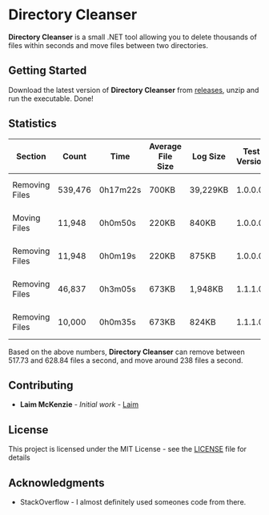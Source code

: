 # Directory Cleanser
**Directory Cleanser** is a small .NET tool allowing you to delete thousands of files within seconds and move files between two directories. 

## Getting Started

Download the latest version of **Directory Cleanser** from [releases](https://github.com/Laim/Directory-Cleanser/releases), unzip and run the executable.  Done!

## Statistics 

| Section  |  Count | Time  | Average File Size  | Log Size  | Test Version  | Test Date  |
|---|---|---|---|---|---|---|
| Removing Files | 539,476 | 0h17m22s | 700KB | 39,229KB | 1.0.0.0 | 24-12-2019 |
| Moving Files | 11,948 | 0h0m50s | 220KB | 840KB | 1.0.0.0 | 24-12-2019 |
| Removing Files | 11,948 | 0h0m19s | 220KB | 875KB | 1.0.0.0 | 24-12-2019 |
| Removing Files | 46,837 | 0h3m05s | 673KB | 1,948KB | 1.1.1.0 | 27-12-2019 |
| Removing Files | 10,000 | 0h0m35s | 673KB | 824KB | 1.1.1.0 | 27-12-2019 |

Based on the above numbers, **Directory Cleanser** can remove between 517.73 and 628.84 files a second, and move around 238 files a second.

## Contributing

* **Laim McKenzie** - *Initial work* - [Laim](https://github.com/Laim)

## License

This project is licensed under the MIT License - see the [LICENSE](LICENSE) file for details

## Acknowledgments

* StackOverflow - I almost definitely used someones code from there. 
